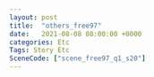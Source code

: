 ```yaml
---
layout: post
title:  "others_free97"
date:   2021-08-08 08:00:00 +0000
categories: Etc
Tags: Story Etc
SceneCode: ["scene_free97_q1_s20"]
---
```

